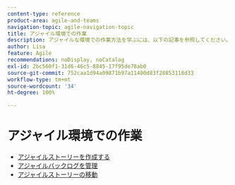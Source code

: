```yaml
---
content-type: reference
product-area: agile-and-teams
navigation-topic: agile-navigation-topic
title: アジャイル環境での作業
description: アジャイルな環境での作業方法を学ぶには、以下の記事を参照してください。
author: Lisa
feature: Agile
recommendations: noDisplay, noCatalog
exl-id: 2bc560f1-31d6-46c5-8845-17f95de78ab0
source-git-commit: 752caa1d94a09871b97a11400d83f28853118d33
workflow-type: tm+mt
source-wordcount: '34'
ht-degree: 100%

---
```


# アジャイル環境での作業

* [アジャイルストーリーを作成する](../../agile/work-in-an-agile-environment/create-an-agile-story.md)
* [アジャイルバックログを管理](../../agile/work-in-an-agile-environment/manage-the-agile-backlog.md)
* [アジャイルストーリーの移動](../../agile/work-in-an-agile-environment/move-an-agile-story.md)
